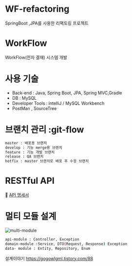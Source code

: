 # WF-refactoring
SpringBoot ,JPA를 사용한 리팩토링 프로젝트
# WorkFlow 
WorkFlow(전자 결재) 시스템 개발

# 사용 기술
- Back-end : Java, Spring Boot, JPA, Spring MVC,Gradle
- DB : MySQL
- Developer Tools : intelliJ / MySQL Workbench 
- PostMan , SourceTree

# 브랜치 관리 :git-flow
```sh
master : 배포용 브랜치
develop : 기능 merge용 브랜치
feature : 기능 개발 브랜치
release : QA 브랜치
hotfix : master 브랜치로 배포 후 수정 브랜치
```

# RESTful API 
📃 [API 명세서](https://github.com/CJIHEE/WF-refactoring/wiki/%F0%9F%93%83-API-%EB%AA%85%EC%84%B8%EC%84%9C)


# 멀티 모듈 설계
![multi-module](https://github.com/CJIHEE/WF-refactoring/assets/110098108/a2968ebd-adaa-4d8b-b0e7-29419f7ff461)
```sh
api-module : Controller, Exception
domain-module :Service, DTO(Request, Response) Exception
data- module : Entity, Repository, Enum
```
설계이야기 https://gogowlgml.tistory.com/88
